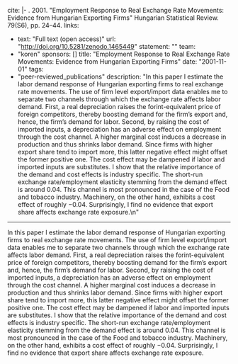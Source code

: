 cite: |-
  . 2001. "Employment Response to Real Exchange Rate Movements: Evidence from Hungarian Exporting Firms" Hungarian Statistical Review. 79(S6), pp. 24–44.
links:
  - text: "Full text (open access)"
    url: "http://doi.org/10.5281/zenodo.1465449"
statement: ""
team:
  - "koren"
sponsors: []
title: "Employment Response to Real Exchange Rate Movements: Evidence from Hungarian Exporting Firms"
date: "2001-11-01"
tags:
  - "peer-reviewed_publications"
description: "In this paper I estimate the labor demand response of Hungarian exporting firms to real exchange rate movements. The use of firm level export/import data enables me to separate two channels through which the exchange rate affects labor demand. First, a real depreciation raises the forint-equivalent price of foreign competitors, thereby boosting demand for the firm’s export and, hence, the firm’s demand for labor. Second, by raising the cost of imported inputs, a depreciation has an adverse effect on employment through the cost channel. A higher marginal cost induces a decrease in production and thus shrinks labor demand. Since firms with higher export share tend to import more, this latter negative effect might offset the former positive one. The cost effect may be dampened if labor and imported inputs are substitutes. I show that the relative importance of the demand and cost effects is industry specific. The short-run exchange rate/employment elasticity stemming from the demand effect is around 0.04. This channel is most pronounced in the case of the Food and tobacco industry. Machinery, on the other hand, exhibits a cost effect of roughly −0.04. Surprisingly, I find no evidence that export share affects exchange rate exposure.\n"

---

In this paper I estimate the labor demand response of Hungarian exporting firms to real exchange rate movements. The use of firm level export/import data enables me to separate two channels through which the exchange rate affects labor demand. First, a real depreciation raises the forint-equivalent price of foreign competitors, thereby boosting demand for the firm’s export and, hence, the firm’s demand for labor. Second, by raising the cost of imported inputs, a depreciation has an adverse effect on employment through the cost channel. A higher marginal cost induces a decrease in production and thus shrinks labor demand. Since firms with higher export share tend to import more, this latter negative effect might offset the former positive one. The cost effect may be dampened if labor and imported inputs are substitutes. I show that the relative importance of the demand and cost effects is industry specific. The short-run exchange rate/employment elasticity stemming from the demand effect is around 0.04. This channel is most pronounced in the case of the Food and tobacco industry. Machinery, on the other hand, exhibits a cost effect of roughly −0.04. Surprisingly, I find no evidence that export share affects exchange rate exposure.

